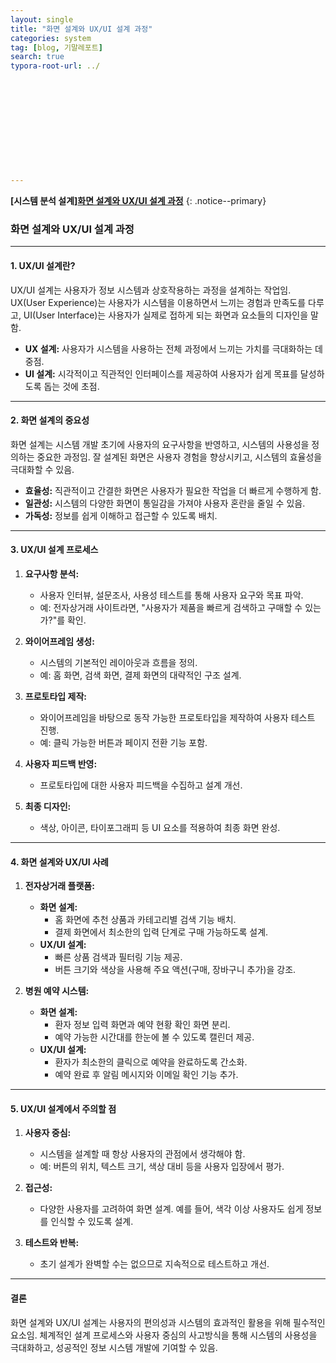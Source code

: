 ```yaml
---
layout: single
title: "화면 설계와 UX/UI 설계 과정"
categories: system
tag: [blog, 기말레포트]
search: true
typora-root-url: ../












---
```




**[**시스템 분석 설계**]**[**화면 설계와 UX/UI 설계 과정**](https://park-chanyeong.github.io)
{: .notice--primary}



### **화면 설계와 UX/UI 설계 과정**

---

#### **1. UX/UI 설계란?**

UX/UI 설계는 사용자가 정보 시스템과 상호작용하는 과정을 설계하는 작업임. UX(User Experience)는 사용자가 시스템을 이용하면서 느끼는 경험과 만족도를 다루고, UI(User Interface)는 사용자가 실제로 접하게 되는 화면과 요소들의 디자인을 말함.

- **UX 설계:** 사용자가 시스템을 사용하는 전체 과정에서 느끼는 가치를 극대화하는 데 중점.
- **UI 설계:** 시각적이고 직관적인 인터페이스를 제공하여 사용자가 쉽게 목표를 달성하도록 돕는 것에 초점.

---

#### **2. 화면 설계의 중요성**

화면 설계는 시스템 개발 초기에 사용자의 요구사항을 반영하고, 시스템의 사용성을 정의하는 중요한 과정임. 잘 설계된 화면은 사용자 경험을 향상시키고, 시스템의 효율성을 극대화할 수 있음.

- **효율성:** 직관적이고 간결한 화면은 사용자가 필요한 작업을 더 빠르게 수행하게 함.
- **일관성:** 시스템의 다양한 화면이 통일감을 가져야 사용자 혼란을 줄일 수 있음.
- **가독성:** 정보를 쉽게 이해하고 접근할 수 있도록 배치.

---

#### **3. UX/UI 설계 프로세스**

1. **요구사항 분석:**
   - 사용자 인터뷰, 설문조사, 사용성 테스트를 통해 사용자 요구와 목표 파악.
   - 예: 전자상거래 사이트라면, "사용자가 제품을 빠르게 검색하고 구매할 수 있는가?"를 확인.

2. **와이어프레임 생성:**
   - 시스템의 기본적인 레이아웃과 흐름을 정의.
   - 예: 홈 화면, 검색 화면, 결제 화면의 대략적인 구조 설계.

3. **프로토타입 제작:**
   - 와이어프레임을 바탕으로 동작 가능한 프로토타입을 제작하여 사용자 테스트 진행.
   - 예: 클릭 가능한 버튼과 페이지 전환 기능 포함.

4. **사용자 피드백 반영:**
   - 프로토타입에 대한 사용자 피드백을 수집하고 설계 개선.

5. **최종 디자인:**
   - 색상, 아이콘, 타이포그래피 등 UI 요소를 적용하여 최종 화면 완성.

---

#### **4. 화면 설계와 UX/UI 사례**

1. **전자상거래 플랫폼:**
   - **화면 설계:**
     - 홈 화면에 추천 상품과 카테고리별 검색 기능 배치.
     - 결제 화면에서 최소한의 입력 단계로 구매 가능하도록 설계.
   - **UX/UI 설계:**
     - 빠른 상품 검색과 필터링 기능 제공.
     - 버튼 크기와 색상을 사용해 주요 액션(구매, 장바구니 추가)을 강조.

2. **병원 예약 시스템:**
   - **화면 설계:**
     - 환자 정보 입력 화면과 예약 현황 확인 화면 분리.
     - 예약 가능한 시간대를 한눈에 볼 수 있도록 캘린더 제공.
   - **UX/UI 설계:**
     - 환자가 최소한의 클릭으로 예약을 완료하도록 간소화.
     - 예약 완료 후 알림 메시지와 이메일 확인 기능 추가.

---

#### **5. UX/UI 설계에서 주의할 점**

1. **사용자 중심:**
   - 시스템을 설계할 때 항상 사용자의 관점에서 생각해야 함.
   - 예: 버튼의 위치, 텍스트 크기, 색상 대비 등을 사용자 입장에서 평가.

2. **접근성:**
   - 다양한 사용자를 고려하여 화면 설계. 예를 들어, 색각 이상 사용자도 쉽게 정보를 인식할 수 있도록 설계.

3. **테스트와 반복:**
   - 초기 설계가 완벽할 수는 없으므로 지속적으로 테스트하고 개선.

---

#### **결론**

화면 설계와 UX/UI 설계는 사용자의 편의성과 시스템의 효과적인 활용을 위해 필수적인 요소임. 체계적인 설계 프로세스와 사용자 중심의 사고방식을 통해 시스템의 사용성을 극대화하고, 성공적인 정보 시스템 개발에 기여할 수 있음.

